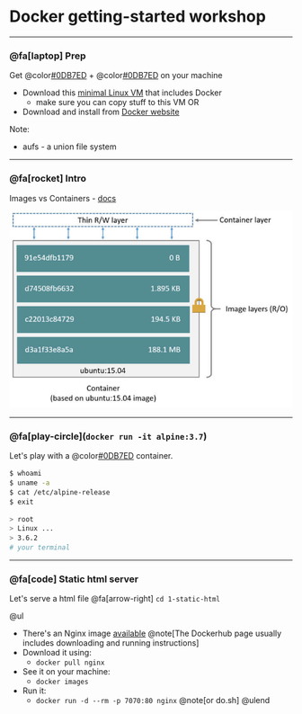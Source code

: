 # Docker getting-started workshop

---

### @fa[laptop] Prep
Get @color[#0DB7ED](`docker`) +  @color[#0DB7ED](`docker-compose`) on your machine

* Download this [minimal Linux VM](http://dl.bintray.com/vmware/photon/2.0/GA/ova/photon-custom-lsilogic-hw11-2.0-304b817.ova) that includes Docker
	* make sure you can copy stuff to this VM
OR
* Download and install from [Docker website](https://docs.docker.com/docker-for-mac/install/)

Note:

- aufs - a union file system

---

### @fa[rocket] Intro
Images vs Containers - [docs](https://docs.docker.com/v17.09/engine/userguide/storagedriver/imagesandcontainers/#images-and-layers)

![Images and Containers](docker-getting-started-workshop/assets/images/container-layers.jpg)

---

### @fa[play-circle](`docker run -it alpine:3.7`)

Let's play with a @color[#0DB7ED](docker) container.

```sh
$ whoami
$ uname -a
$ cat /etc/alpine-release
$ exit
```

```sh
> root
> Linux ...
> 3.6.2
# your terminal
```

---

### @fa[code] Static html server

Let's serve a html file @fa[arrow-right] `cd 1-static-html`

@ul
* There's an Nginx image [available](https://hub.docker.com/_/nginx/) @note[The Dockerhub page usually includes downloading and running instructions]
* Download it using:
	* `docker pull nginx`
* See it on your machine:
	* `docker images`
* Run it:
	* `docker run -d --rm -p 7070:80 nginx` @note[or do.sh]
@ulend